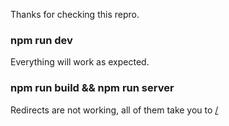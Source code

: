 Thanks for checking this repro.

### npm run dev
Everything will work as expected.

### npm run build && npm run server
Redirects are not working, all of them take you to [/](http://127.0.0.1:3000/)
